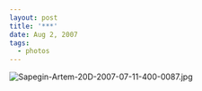 ```yaml
---
layout: post
title: '***'
date: Aug 2, 2007
tags:
  - photos
---
```


![Sapegin-Artem-20D-2007-07-11-400-0087.jpg](photo://499)
